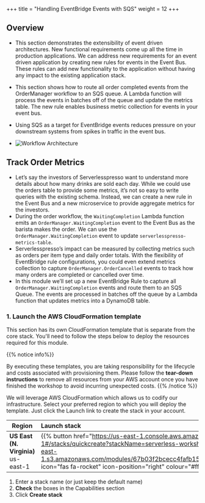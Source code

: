 +++
title = "Handling EventBridge Events with SQS"
weight = 12
+++


## Overview
- This section demonstrates the extensibility of event driven architectures. New functional requirements come up all the time in production applications. We can address new requirements for an event driven application by creating new rules for events in the Event Bus. These rules can add new functionality to the application without having any impact to the existing application stack.   
- This section shows how to route all order completed events from the OrderManager workflow to an SQS queue. A Lambda function will process the events in batches off of the queue and update the metrics table. The new rule enables business metric collection for events in your event bus.
- Using SQS as a target for EventBridge events reduces pressure on your downstream systems from spikes in traffic in the event bus.

- ![Workflow Architecture](/images/se-mod4-OrderComplete.png)

## Track Order Metrics
- Let’s say the investors of Serverlesspresso want to understand more details about how many drinks are sold each day. While we could use the orders table to provide some metrics, it’s not so easy to write queries with the existing schema. Instead, we can create a new rule in the Event Bus and a new microservice to provide aggregate metrics for the investors.
- During the order workflow, the `WaitingCompletion` Lambda function emits an `OrderManager.WaitingCompletion` event to the Event Bus as the barista makes the order. We can use the `OrderManager.WaitingCompletion` event to update `serverlesspresso-metrics-table`.
- Serverlesspresso’s impact can be measured by collecting metrics such as orders per item type and daily order totals. With the flexibility of EventBridge rule configurations, you could even extend metrics collection to capture `OrderManager.OrderCancelled` events to track how many orders are completed or cancelled over time.
- In this module we’ll set up a new EventBridge Rule to capture all `OrderManager.WaitingCompletion` events and route them to an SQS Queue. The events are processed in batches off the queue by a Lambda function that updates metrics into a DynamoDB table.

### 1. Launch the AWS CloudFormation template

This section has its own CloudFormation template that is separate from the core stack. You'll need to follow the steps below to deploy the resources required for this module.

{{% notice info%}}

By executing these templates, you are taking responsibility for the lifecycle and costs associated with provisioning them. Please follow the **tear-down instructions** to remove all resources from your AWS account once you have finished the workshop to avoid incurring unexpected costs.
{{% /notice %}}

We will leverage AWS CloudFormation which allows us to codify our infrastructure. Select your preferred region to which you will deploy the template. Just click the Launch link to create the stack in your account.

| Region | Launch stack |
| ------ |:------|
| **US East (N. Virginia)** us-east-1 | {{% button href="https://us-east-1.console.aws.amazon.com/cloudformation/home?region=us-east-1#/stacks/quickcreate?stackName=serverless-workshop&templateURL=https://ee-assets-prod-us-east-1.s3.amazonaws.com/modules/67b03f2bcecc4fafb15053897585b61f/v1/cloudformationvLatest.yml" icon="fas fa-rocket" icon-position="right" colour="#ff0000" %}} Launch {{% /button %}} |

1. Enter a stack name (or just keep the default name)
2. **Check** the boxes in the Capabilities section
3. Click **Create stack**